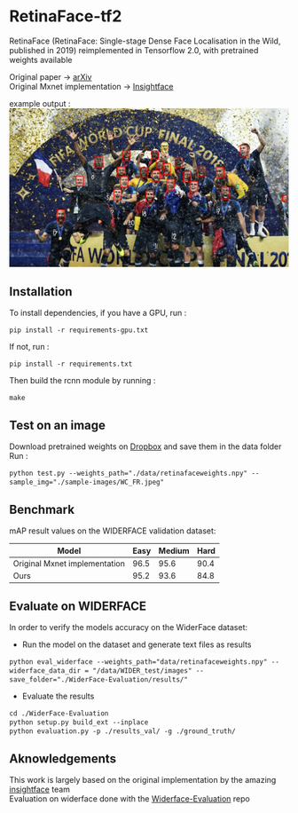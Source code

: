 # RetinaFace-tf2
RetinaFace (RetinaFace: Single-stage Dense Face Localisation in the Wild, published in 2019) reimplemented in Tensorflow 2.0, with pretrained weights available

Original paper -> [arXiv](https://arxiv.org/pdf/1905.00641.pdf)  
Original Mxnet implementation -> [Insightface](https://github.com/deepinsight/insightface/tree/master/RetinaFace)

example output : 
![testing on a random internet selfie](retinaface_tf2_output.jpg)

## Installation
To install dependencies, if you have a GPU, run : 
```
pip install -r requirements-gpu.txt
```
If not, run : 
```
pip install -r requirements.txt
```
Then build the rcnn module by running : 
```
make
```
## Test on an image
Download pretrained weights on [Dropbox](https://www.dropbox.com/s/g4f2lap9cyrdfw5/retinafaceweights.npy?dl=0) and save them in the data folder  
Run  :
```angular2
python test.py --weights_path="./data/retinafaceweights.npy" --sample_img="./sample-images/WC_FR.jpeg"
```

## Benchmark   
mAP result values on the WIDERFACE validation dataset:  

| Model  | Easy  | Medium  | Hard  |
|---|---|---|---|
|Original Mxnet implementation   | 96.5  | 95.6 | 90.4 |
| Ours | 95.2  | 93.6  | 84.8  |


## Evaluate on WIDERFACE
In order to verify the models accuracy on the WiderFace dataset:
* Run the model on the dataset and generate text files as results
```angular2
python eval_widerface --weights_path="data/retinafaceweights.npy" --widerface_data_dir = "/data/WIDER_test/images" --save_folder="./WiderFace-Evaluation/results/"
```
* Evaluate the results
```angular2
cd ./WiderFace-Evaluation
python setup.py build_ext --inplace
python evaluation.py -p ./results_val/ -g ./ground_truth/
```


## Aknowledgements
This work is largely based on the original implementation by the amazing [insightface](https://github.com/deepinsight/insightface) team  
Evaluation on widerface done with the [Widerface-Evaluation](https://github.com/wondervictor/WiderFace-Evaluation) repo